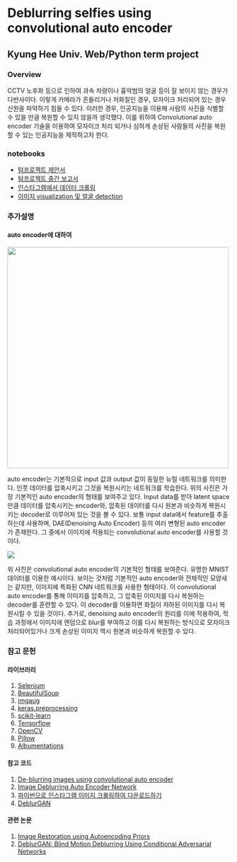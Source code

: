 # Deblurring selfies using convolutional auto encoder
## Kyung Hee Univ. Web/Python term project

### Overview
CCTV 노후화 등으로 인하여 과속 차량이나 흉악범의 얼굴 등이 잘 보이지 않는 경우가 다반사이다. 이렇게 카메라가 흔들리거나 저화질인 경우, 모자이크 처리되어 있는 경우 신원을 파악하기 힘들 수 있다. 이러한 경우, 인공지능을 이용해 사람의 사진을 식별할 수 있을 만큼 복원할 수 있지 않을까 생각했다. 이를 위하여 Convolutional auto encoder 기술을 이용하여 모자이크 처리 되거나 심하게 손상된 사람들의 사진을 복원할 수 있는 인공지능을 제작하고자 한다. 

### notebooks

- [텀프로젝트 제안서](./2020103913_term_project_proposal.ipynb)
- [텀프로젝트 중간 보고서](./2020103913_term_project_mid_term_report.ipynb)
- [인스타그램에서 데이터 크롤링](./get_data_insta.ipynb)
- [이미지 visualization 및 얼굴 detection](./visualize_pics.ipynb)

### 추가설명

#### auto encoder에 대하여

<img src="https://www.compthree.com/images/blog/ae/ae.png" width=500 height=500>


auto encoder는 기본적으로 input 값과 output 값이 동일한 뉴럴 네트워크를 의미한다. 인풋 데이터를 압축시키고 그것을 복원시키는 네트워크를 학습한다. 
위의 사진은 가장 기본적인 auto encoder의 형태를 보여주고 있다. Input data를 받아 latent space만큼 데이터를 압축시키는 encoder와, 압축된 데이터를 다시 원본과 비슷하게 복원시키는 decoder로 이루어져 있는 것을 볼 수 있다. 보통 input data에서 feature를 추출하는데 사용하며, DAE(Denoising Auto Encoder) 등의 여러 변형된 auto encoder가 존재한다. 그 중에서 이미지에 적용되는 convolutional auto encoder를 사용할 것이다. 

<img src="https://www.researchgate.net/profile/Xifeng-Guo/publication/320658590/figure/fig1/AS:614154637418504@1523437284408/The-structure-of-proposed-Convolutional-AutoEncoders-CAE-for-MNIST-In-the-middle-there.png">

위 사진은 convolutional auto encoder의 기본적인 형태를 보여준다. 유명한 MNIST 데이터를 이용한 예시이다. 보이는 것처럼 기본적인 auto encoder와 전체적인 모양새는 같지만, 이미지에 특화된 CNN 네트워크를 사용한 형태이다. 이 convolutional auto encoder를 통해 이미지를 압축하고, 그 압축된 이미지를 다시 복원하는 decoder를 훈련할 수 있다. 이 decoder를 이용하면 화질이 저하된 이미지를 다시 복원시킬 수 있을 것이다.
추가로, denoising auto encoder의 원리를 이에 적용하여, 학습 과정에서 이미지에 랜덤으로 blur를 부여하고 이를 다시 복원하는 방식으로 모자이크 처리되어있거나 크게 손상된 이미지 역시 원본과 비슷하게 복원할 수 있다. 

### 참고 문헌

#### 라이브러리

1. [Selenium](https://www.selenium.dev/documentation/ko/)
2. [BeautifulSoup](https://www.crummy.com/software/BeautifulSoup/bs4/doc/)
3. [imgaug](https://github.com/aleju/imgaug)
4. [keras.preprocessing](https://keras.io/api/preprocessing/image/)
5. [scikit-learn](https://scikit-learn.org/)
6. [Tensorflow](https://www.tensorflow.org/?hl=ko)
7. [OpenCV](https://opencv.org/)
8. [Pillow](https://pillow.readthedocs.io/en/stable/)
9. [Albumentations](https://github.com/albumentations-team/albumentations)

#### 참고 코드
1. [De-blurring images using convolutional auto encoder](https://levelup.gitconnected.com/de-blurring-images-using-convolutional-neural-networks-with-code-51d3f8d7b1d7)
2. [Image Deblurring Auto Encoder Network](https://github.com/AryanSethi/Deblurring_autoencoder)
3. [파이썬으로 인스타그램 이미지 크롤링하여 다운로드하기](https://dahaha.tistory.com/76)
4. [DeblurGAN](https://github.com/KupynOrest/DeblurGAN)

#### 관련 논문
1. [Image Restoration using Autoencoding Priors](https://www.google.com/url?sa=t&source=web&rct=j&url=https://arxiv.org/pdf/1703.09964&ved=2ahUKEwi0tIGoh5bwAhVVL6YKHW4mATgQFjAAegQIBBAC&usg=AOvVaw0TPO4x4mcIveMqJFVMLPr9)
2. [DeblurGAN: Blind Motion Deblurring Using Conditional Adversarial Networks](https://arxiv.org/abs/1711.07064)